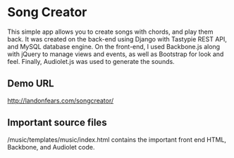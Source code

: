 <h1>Song Creator</h1>
This simple app allows you to create songs with chords, and play them back. It was created on the back-end using Django with Tastypie REST API, and MySQL database engine.  On the front-end, I used Backbone.js along with jQuery to manage views and events, as well as Bootstrap for look and feel. Finally, Audiolet.js was used to generate the sounds.
<h2>Demo URL</h2>
<a href="http://landonfears.com/songcreator/">http://landonfears.com/songcreator/</a>
<h2>Important source files</h2>
/music/templates/music/index.html contains the important front end HTML, Backbone, and Audiolet code.
